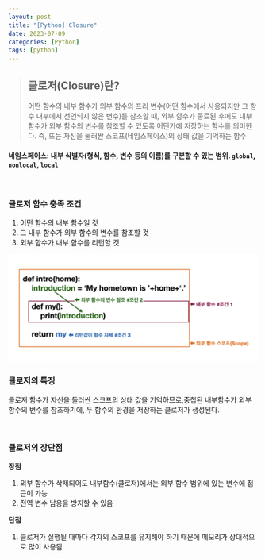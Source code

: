 ```yaml
---
layout: post
title: "[Python] Closure"
date: 2023-07-09
categories: [Python]
tags: [python]
---
```








> ## 클로저(Closure)란?
> 어떤 함수의 내부 함수가 외부 함수의 프리 변수(어떤 함수에서 사용되지만 그 함수 내부에서 선언되지 않은 변수)를 참조할 때, 외부 함수가 종료된 후에도 내부 함수가 외부 함수의 변수를 참조할 수 있도록 어딘가에 저장하는 함수를 의미한다. 즉, 또는 자신을 둘러싼 스코프(네임스페이스)의 상태 값을 기억하는 함수

  #### 네임스페이스: 내부 식별자(형식, 함수, 변수 등의 이름)를 구분할 수 있는 범위. `global`, `nonlocal`, `local`

<br>


### 클로저 함수 충족 조건
1. 어떤 함수의 내부 함수일 것
2. 그 내부 함수가 외부 함수의 변수를 참조할 것
3. 외부 함수가 내부 함수를 리턴할 것

<img src="/assets/img/Python/Closure/python_closure1.png" alt="" width="600" >



### 클로저의 특징
  클로저 함수가 자신을 둘러싼 스코프의 상태 값을 기억하므로,중첩된 내부함수가 외부 함수의 변수를 참조하기에, 두 함수의 환경을 저장하는 클로저가 생성된다.

<br>

### 클로저의 장단점

**장점**
1. 외부 함수가 삭제되어도 내부함수(클로저)에서는 외부 함수 범위에 있는 변수에 접근이 가능
2. 전역 변수 남용을 방지할 수 있음

**단점**
1. 클로저가 실행될 때마다 각자의 스코프를 유지해야 하기 때문에 메모리가 상대적으로 많이 사용됨
